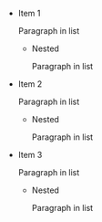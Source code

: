 * Item 1

    Paragraph in list
    
    * Nested
    
        Paragraph in list
    
* Item 2

    Paragraph in list
    
    * Nested
    
        Paragraph in list
    
* Item 3

    Paragraph in list
    
    * Nested
    
        Paragraph in list
